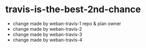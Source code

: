 # travis-is-the-best-2nd-chance
* change made by weban-travis-1 repo & plan owner
* change made by weban-travis-2
* change made by weban-travis-3
* change made by weban-travis-4
